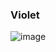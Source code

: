 ### Violet 

![image](https://user-images.githubusercontent.com/50537727/185726332-c85e4a5e-f776-412f-8074-99aba1a008d0.png)
